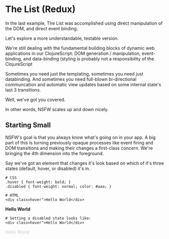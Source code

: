 # The List (Redux)

In the last example, The List was accomplished using direct
manipulation of the DOM, and direct event binding.

Let's explore a more understandable, testable version.

We're still dealing with the fundamental building blocks of dynamic
web applications in our ClojureScript: DOM generation / manipulation,
event-binding, and data-binding (styling is probably not a
responsibility of the ClojureScript

Sometimes you need just the templating, sometimes you need just
databinding. And sometimes you need full-blown bi-directional
communcation and automatic view updates based on some internal state's
last 3 transitions.

Well, we've got you covered.

In other words, NSFW scales up and down nicely.


## Starting Small

NSFW's goal is that you always know what's going on in your app. A big
part of this is turning previously opaque processes like event firing
and DOM transitions and making their changes a first-class
concern. We're bringing the 4th dimension into the foreground.

Say we've got an element that changes it's look based on which of it's
three states (default, hover, or disabled) it's in.

    # CSS
    .hover { font-weight: bold; }
    .disabled { font-weight: normal; color: #aaa; }

    # HTML
    <div class=hover">Hello World</div>

<div class="example">
  <div style="font-weight: bold;">Hello World</div>
</div>

    # Setting a disabled state looks like:
    <div class=hover">Hello World</div>

<div class="example">
  <div style="color: #ccc;">Hello World</div>
</div>



<div class="example" id="the-list-redux"></div>
